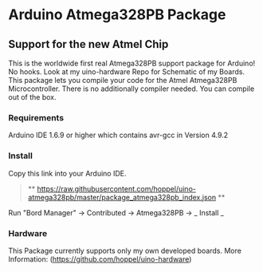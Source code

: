 # Arduino Atmega328PB Package
## Support for the new Atmel Chip


This is the worldwide first real Atmega328PB support package for Arduino! No hooks.
Look at my uino-hardware Repo for Schematic of my Boards.
This package lets you compile your code for the Atmel Atmega328PB Microcontroller. There is no additionally compiler needed. You can compile out of the box.


### Requirements 
Arduino IDE 1.6.9 or higher which contains avr-gcc in Version 4.9.2

### Install
Copy this link into your Arduino IDE.

> ** https://raw.githubusercontent.com/hoppel/uino-atmega328pb/master/package_atmega328pb_index.json **

Run "Bord Manager" -> Contributed -> Atmega328PB -> _ Install _

### Hardware

This Package currently supports only my own developed boards. 
More Information: (https://github.com/hoppel/uino-hardware)


